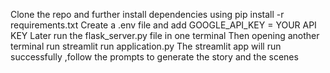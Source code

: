 Clone the repo and further install dependencies using
pip install -r requirements.txt
Create a .env file and add GOOGLE_API_KEY = YOUR API KEY
Later run the flask_server.py file in one terminal
Then opening another terminal run streamlit run application.py
The streamlit app will run successfully ,follow the prompts to generate the story and the scenes
